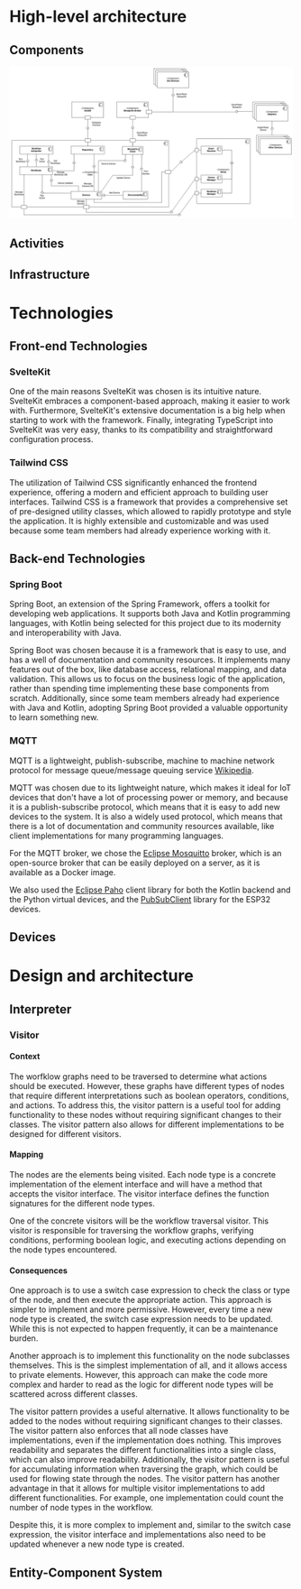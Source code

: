 # High-level architecture 
<!-- Provide higher-level views over these three types of elements using Package diagrams, if appropriate -->

## Components

![component-diagram](./component-diagram.png)

## Activities

<!-- use activity diagram  Ricky-->

## Infrastructure

<!-- use deployment diagram Ricky -->

# Technologies

<!-- Tools and rationale for choosing them (programming languages, frameworks, libraries, database engines, message queues). -->

## Front-end Technologies

### SvelteKit

One of the main reasons SvelteKit was chosen is its intuitive nature. SvelteKit embraces a component-based approach, making it easier to work with. 
Furthermore, SvelteKit's extensive documentation is a big help when starting to work with the framework. Finally, integrating TypeScript into SvelteKit was very easy, thanks to its compatibility and straightforward configuration process.

### Tailwind CSS

The utilization of Tailwind CSS significantly enhanced the frontend experience, offering a modern and efficient approach to building user interfaces. Tailwind CSS is a framework that provides a comprehensive set of pre-designed utility classes, which allowed to rapidly prototype and style the application. It is highly extensible and customizable and was used because some team members had already experience working with it.

## Back-end Technologies

### Spring Boot

Spring Boot, an extension of the Spring Framework, offers a toolkit for developing web applications. It supports both Java and Kotlin programming languages, with Kotlin being selected for this project due to its modernity and interoperability with Java.

Spring Boot was chosen because it is a framework that is easy to use, and has a well of documentation and community resources. It implements many features out of the box, like database access, relational mapping, and data validation. This allows us to focus on the business logic of the application, rather than spending time implementing these base components from scratch. Additionally, since some team members already had experience with Java and Kotlin, adopting Spring Boot provided a valuable opportunity to learn something new.

### MQTT

MQTT is a lightweight, publish-subscribe, machine to machine network protocol for message queue/message queuing service [Wikipedia](https://en.wikipedia.org/wiki/MQTT). 

MQTT was chosen due to its lightweight nature, which makes it ideal for IoT devices that don't have a lot of processing power or memory, and because it is a publish-subscribe protocol, which means that it is easy to add new devices to the system. It is also a widely used protocol, which means that there is a lot of documentation and community resources available, like client implementations for many programming languages.

For the MQTT broker, we chose the [Eclipse Mosquitto](https://mosquitto.org/) broker, which is an open-source broker that can be easily deployed on a server, as it is available as a Docker image.

We also used the [Eclipse Paho](https://www.eclipse.org/paho/) client library for both the Kotlin backend and the Python virtual devices, and the [PubSubClient](https://pubsubclient.knolleary.net/) library for the ESP32 devices.

## Devices

<!-- @Dustini -->

# Design and architecture
<!-- Document design and architecture problems and solutions, described preferably using pattern instances. Justify all design and architectural choices. -->

## Interpreter

<!-- Dustini -->

### Visitor

#### Context

The worfklow graphs need to be traversed to determine what actions should be executed. However, these graphs have different types of nodes that require different interpretations such as boolean operators, conditions, and actions. To address this, the visitor pattern is a useful tool for adding functionality to these nodes without requiring significant changes to their classes. The visitor pattern also allows for different implementations to be designed for different visitors.

#### Mapping

The nodes are the elements being visited. Each node type is a concrete implementation of the element interface and will have a method that accepts the visitor interface. The visitor interface defines the function signatures for the different node types.

One of the concrete visitors will be the workflow traversal visitor. This visitor is responsible for traversing the workflow graphs, verifying conditions, performing boolean logic, and executing actions depending on the node types encountered.

#### Consequences

One approach is to use a switch case expression to check the class or type of the node, and then execute the appropriate action. This approach is simpler to implement and more permissive. However, every time a new node type is created, the switch case expression needs to be updated. While this is not expected to happen frequently, it can be a maintenance burden.

Another approach is to implement this functionality on the node subclasses themselves. This is the simplest implementation of all, and it allows access to private elements. However, this approach can make the code more complex and harder to read as the logic for different node types will be scattered across different classes.

The visitor pattern provides a useful alternative. It allows functionality to be added to the nodes without requiring significant changes to their classes. The visitor pattern also enforces that all node classes have implementations, even if the implementation does nothing. This improves readability and separates the different functionalities into a single class, which can also improve readability. Additionally, the visitor pattern is useful for accumulating information when traversing the graph, which could be used for flowing state through the nodes. The visitor pattern has another advantage in that it allows for multiple visitor implementations to add different functionalities. For example, one implementation could count the number of node types in the workflow.

Despite this, it is more complex to implement and, similar to the switch case expression, the visitor interface and implementations also need to be updated whenever a new node type is created.

## Entity-Component System
 <!--  Nuno -->
 <!-- Talk about extensibilty using custom adapters-->
